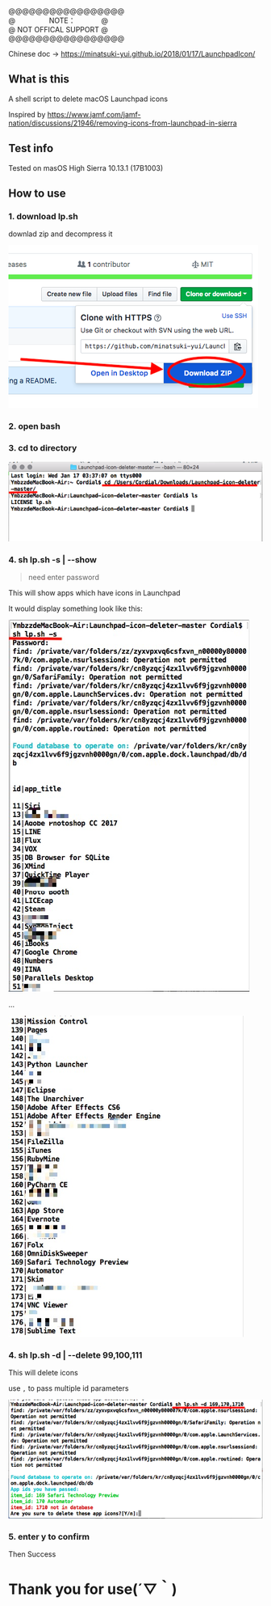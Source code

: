@@@@@@@@@@@@@@@@@  
@ &nbsp; &nbsp; &nbsp; &nbsp; &nbsp; &nbsp; &nbsp; &nbsp; NOTE：&nbsp; &nbsp; &nbsp; &nbsp;&nbsp; &nbsp; &nbsp; @  
@&nbsp;NOT OFFICAL SUPPORT&nbsp;@  
@@@@@@@@@@@@@@@@@

Chinese doc → https://minatsuki-yui.github.io/2018/01/17/LaunchpadIcon/

<h2>What is this </h2>

A shell script to delete macOS  Launchpad icons

Inspired by https://www.jamf.com/jamf-nation/discussions/21946/removing-icons-from-launchpad-in-sierra

<h2>Test info </h2>

Tested on masOS High Sierra 10.13.1 (17B1003)

<h2>How to use </h2>

<h3>1. download  lp.sh  </h3> 

downlad zip and decompress it

![](img/1.png)

<h3>2. open bash  </h3>
<h3>3. cd to directory  </h3>

![](img/2.png)

<h3>4. sh lp.sh -s | --show  </h3>

> need enter password  

This will show apps which have icons in Launchpad
  
It would display something look like this:

![](img/3.png)

...

![](img/4.jpg)

<h3>4. sh lp.sh -d | --delete 99,100,111  </h3>

This will delete icons 

use `,` to pass multiple id parameters

![](img/5.png)

<h3>5. enter y to confirm </h3>

Then Success

<h1>Thank you for use(´▽｀) </h1>

